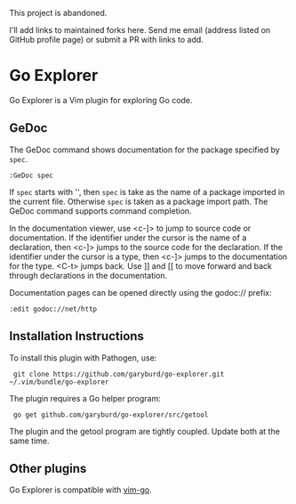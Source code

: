 This project is abandoned. 

I'll add links to maintained forks here. Send me email (address listed on
GitHub profile page) or submit a PR with links to add.

# Go Explorer

Go Explorer is a Vim plugin for exploring Go code.

## GeDoc

The GeDoc command shows documentation for the package specified by `spec`. 

    :GeDoc spec 

If `spec` starts with '\', then `spec` is take as the name of a package
imported in the current file. Otherwise `spec` is taken as a package import
path. The GeDoc command supports command completion.

In the documentation viewer, use \<c-]> to jump to source code or
documentation.  If the identifier under the cursor is the name of a
declaration, then \<c-]> jumps to the source code for the declaration. If the
identifier under the cursor is a type, then \<c-]> jumps to the documentation
for the type. \<C-t> jumps back. Use \]] and \[\[ to move forward and back
through declarations in the documentation.

Documentation pages can be opened directly using the godoc:// prefix:

    :edit godoc://net/http

## Installation Instructions

To install this plugin with Pathogen, use:

     git clone https://github.com/garyburd/go-explorer.git ~/.vim/bundle/go-explorer

The plugin requires a Go helper program:

     go get github.com/garyburd/go-explorer/src/getool

The plugin and the getool program are tightly coupled. Update both at the
same time. 

## Other plugins

Go Explorer is compatible with [vim-go](https://github.com/fatih/vim-go).
